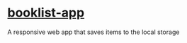 # <a href="https://carrimaxx.github.io/booklist-app/">booklist-app</a>

A responsive web app that saves items to the local storage
